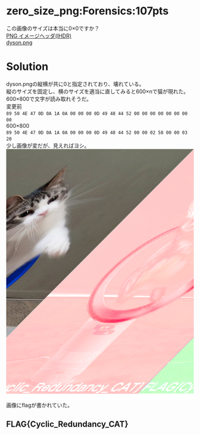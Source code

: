 # zero_size_png:Forensics:107pts
この画像のサイズは本当に0×0ですか？  
[PNG イメージヘッダ(IHDR)](https://www.setsuki.com/hsp/ext/chunk/IHDR.htm)  
[dyson.png](dyson.png)  

# Solution
dyson.pngの縦横が共に0と指定されており、壊れている。  
縦のサイズを固定し、横のサイズを適当に直してみると600×nで猫が現れた。  
600×800で文字が読み取れそうだ。  
変更前  
`89 50 4E 47 0D 0A 1A 0A 00 00 00 0D 49 48 44 52 00 00 00 00 00 00 00 00`  
600×800  
`89 50 4E 47 0D 0A 1A 0A 00 00 00 0D 49 48 44 52 00 00 02 58 00 00 03 20`  
少し画像が変だが、見えればヨシ。  
![dyson_600_800.png](images/dyson_600_800.png)  
画像にflagが書かれていた。  

## FLAG{Cyclic_Redundancy_CAT}
